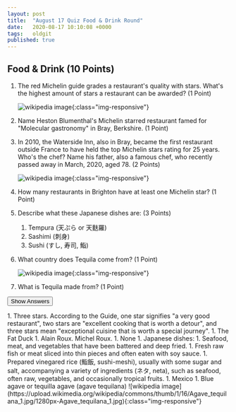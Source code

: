 ```yaml
---
layout: post
title:  "August 17 Quiz Food & Drink Round"
date:   2020-08-17 10:10:08 +0000
tags:   oldgit
published: true
---
```


## Food & Drink (10 Points)

 1. The red Michelin guide grades a restaurant's quality with stars.
 What's the highest amount of stars a restaurant can be awarded? (1 Point)

    ![wikipedia image](https://upload.wikimedia.org/wikipedia/en/6/60/Michelin_nyc_2006.jpg){:class="img-responsive"}

 1. Name Heston Blumenthal's Michelin starred restaurant famed for "Molecular gastronomy" in Bray, Berkshire. (1 Point)
 1. In 2010, the Waterside Inn, also in Bray, became the first restaurant outside France
 to have held the top Michelin stars rating for 25 years. Who's the chef?
 Name his father, also a famous chef, who recently passed away in March, 2020, aged 78. (2 Points)

    ![wikipedia image](https://upload.wikimedia.org/wikipedia/commons/thumb/d/d3/Waterside_Inn%2C_Bray%2C_Berkshire_%28Nancy%29.JPG/800px-Waterside_Inn%2C_Bray%2C_Berkshire_%28Nancy%29.JPG){:class="img-responsive"}

 1. How many restaurants in Brighton have at least one Michelin star? (1 Point)
 1. Describe what these Japanese dishes are: (3 Points)
    1. Tempura (天ぷら or 天麩羅)
    1. Sashimi (刺身)
    1. Sushi (すし, 寿司, 鮨)
 1. What country does Tequila come from? (1 Point)

    ![wikipedia image](https://upload.wikimedia.org/wikipedia/commons/thumb/a/a3/TequilaFermentationVatMuseum.JPG/800px-TequilaFermentationVatMuseum.JPG){:class="img-responsive"}

 1. What is Tequila made from? (1 Point)

<!-- markdownlint-disable -->
<button class="answer-button">Show Answers</button>
<div class="hide" markdown="1">
<!-- markdownlint-restore -->
1. Three stars. According to the Guide, one star signifies "a very good restaurant",
   two stars are "excellent cooking that is worth a detour", and three stars mean
   "exceptional cuisine that is worth a special journey".
1. The Fat Duck
1. Alain Roux. Michel Roux.
1. None
1. Japanese dishes:
   1. Seafood, meat, and vegetables that have been battered and deep fried.
   1. Fresh raw fish or meat sliced into thin pieces and often eaten with soy sauce.
   1. Prepared vinegared rice (鮨飯, sushi-meshi), usually with some sugar and salt,
   accompanying a variety of ingredients (ネタ, neta), such as seafood, often raw,
   vegetables, and occasionally tropical fruits.
1. Mexico
1. Blue agave or tequilla agave (agave tequilana)
   ![wikipedia image](https://upload.wikimedia.org/wikipedia/commons/thumb/1/16/Agave_tequilana_1.jpg/1280px-Agave_tequilana_1.jpg){:class="img-responsive"}
<!-- markdownlint-disable -->
</div>
<!-- markdownlint-restore -->
